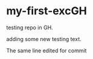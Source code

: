 # my-first-excGH
testing repo in GH.

adding some new testing text.

The same line edited for commit
